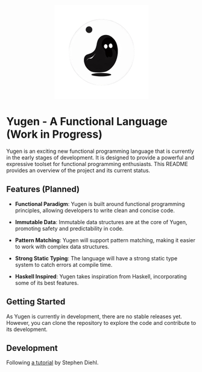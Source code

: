 
<p align="center"><img src="./yugen-icon.png" alt="Yugen icon" height="250"/></p>

# Yugen - A Functional Language (Work in Progress)

Yugen is an exciting new functional programming language that is currently in the early stages of development. It is designed to provide a powerful and expressive toolset for functional programming enthusiasts. This README provides an overview of the project and its current status.

## Features (Planned)

- **Functional Paradigm**: Yugen is built around functional programming principles, allowing developers to write clean and concise code.

- **Immutable Data**: Immutable data structures are at the core of Yugen, promoting safety and predictability in code.

- **Pattern Matching**: Yugen will support pattern matching, making it easier to work with complex data structures.

- **Strong Static Typing**: The language will have a strong static type system to catch errors at compile time.

- **Haskell Inspired**: Yugen takes inspiration from Haskell, incorporating some of its best features.

## Getting Started

As Yugen is currently in development, there are no stable releases yet. However, you can clone the repository to explore the code and contribute to its development.

## Development

Following [a tutorial](https://smunix.github.io/dev.stephendiehl.com/fun/index-2.html) by Stephen Diehl.